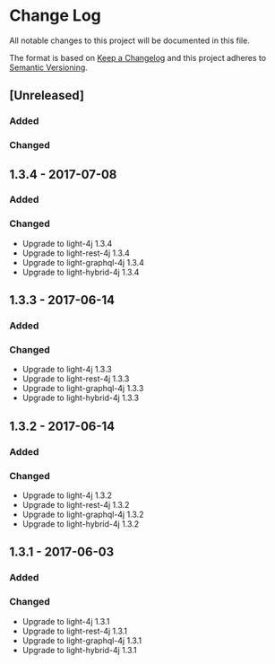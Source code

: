 # Change Log
All notable changes to this project will be documented in this file.

The format is based on [Keep a Changelog](http://keepachangelog.com/)
and this project adheres to [Semantic Versioning](http://semver.org/).

## [Unreleased]
### Added

### Changed

## 1.3.4 - 2017-07-08
### Added

### Changed
- Upgrade to light-4j 1.3.4
- Upgrade to light-rest-4j 1.3.4
- Upgrade to light-graphql-4j 1.3.4
- Upgrade to light-hybrid-4j 1.3.4


## 1.3.3 - 2017-06-14
### Added

### Changed
- Upgrade to light-4j 1.3.3
- Upgrade to light-rest-4j 1.3.3
- Upgrade to light-graphql-4j 1.3.3
- Upgrade to light-hybrid-4j 1.3.3

## 1.3.2 - 2017-06-14
### Added

### Changed
- Upgrade to light-4j 1.3.2
- Upgrade to light-rest-4j 1.3.2
- Upgrade to light-graphql-4j 1.3.2
- Upgrade to light-hybrid-4j 1.3.2


## 1.3.1 - 2017-06-03
### Added

### Changed
- Upgrade to light-4j 1.3.1
- Upgrade to light-rest-4j 1.3.1
- Upgrade to light-graphql-4j 1.3.1
- Upgrade to light-hybrid-4j 1.3.1

